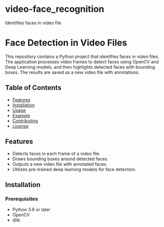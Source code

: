 # video-face_recognition
Identifies faces in video file

# Face Detection in Video Files

This repository contains a Python project that identifies faces in video files. The application processes video frames to detect faces using OpenCV and Deep Learning models, and then highlights detected faces with bounding boxes. The results are saved as a new video file with annotations.

## Table of Contents
- [Features](#features)
- [Installation](#installation)
- [Usage](#usage)
- [Example](#example)
- [Contributing](#contributing)
- [License](#license)

## Features
- Detects faces in each frame of a video file.
- Draws bounding boxes around detected faces.
- Outputs a new video file with annotated faces.
- Utilizes pre-trained deep learning models for face detection.

## Installation

### Prerequisites
- Python 3.6 or later
- OpenCV
- dlib

